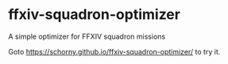 # ffxiv-squadron-optimizer
A simple optimizer for FFXIV squadron missions

Goto https://schorny.github.io/ffxiv-squadron-optimizer/ to try it.
